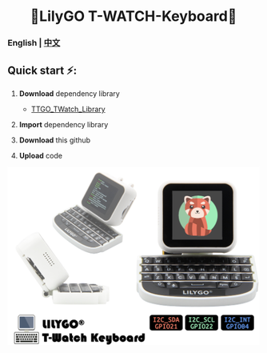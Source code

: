 
<h1 align = "center">🌟LilyGO T-WATCH-Keyboard🌟</h1>

### English | [中文](docs/details_cn.md) 

<h2 align = "left">Quick start ⚡:</h2>

1. **Download** dependency library
     - [TTGO_TWatch_Library](https://github.com/Xinyuan-LilyGO/TTGO_TWatch_Library)
     
2. **Import** dependency library

3. **Download** this github

4. **Upload** code

![image](./image/image1.jpg)

